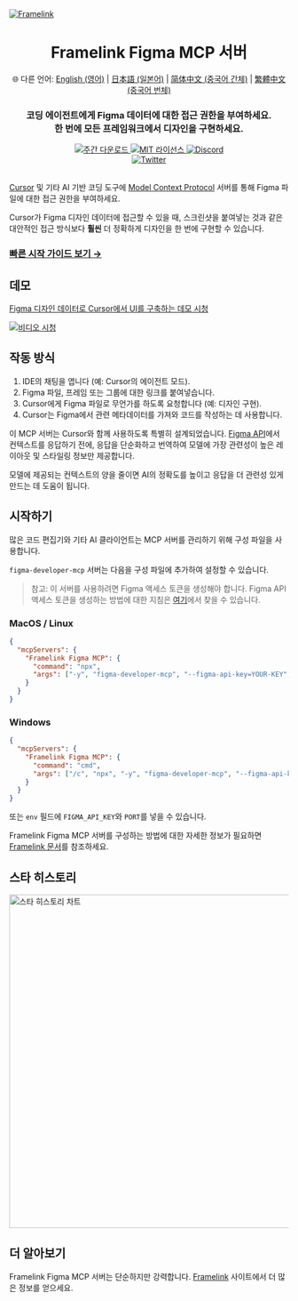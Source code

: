 <a href="https://www.framelink.ai/?utm_source=github&utm_medium=readme&utm_campaign=readme" target="_blank" rel="noopener">
  <picture>
    <source media="(prefers-color-scheme: dark)" srcset="https://www.framelink.ai/github/HeaderDark.png" />
    <img alt="Framelink" src="https://www.framelink.ai/github/HeaderLight.png" />
  </picture>
</a>

<div align="center">
  <h1>Framelink Figma MCP 서버</h1>
  <p>
    🌐 다른 언어:
    <a href="README.md">English (영어)</a> |
    <a href="README.ja.md">日本語 (일본어)</a> |
    <a href="README.zh-cn.md">简体中文 (중국어 간체)</a> |
    <a href="README.zh-tw.md">繁體中文 (중국어 번체)</a>
  </p>
  <h3>코딩 에이전트에게 Figma 데이터에 대한 접근 권한을 부여하세요.<br/>한 번에 모든 프레임워크에서 디자인을 구현하세요.</h3>
  <a href="https://npmcharts.com/compare/figma-developer-mcp?interval=30">
    <img alt="주간 다운로드" src="https://img.shields.io/npm/dm/figma-developer-mcp.svg">
  </a>
  <a href="https://github.com/GLips/Figma-Context-MCP/blob/main/LICENSE">
    <img alt="MIT 라이선스" src="https://img.shields.io/github/license/GLips/Figma-Context-MCP" />
  </a>
  <a href="https://framelink.ai/discord">
    <img alt="Discord" src="https://img.shields.io/discord/1352337336913887343?color=7389D8&label&logo=discord&logoColor=ffffff" />
  </a>
  <br />
  <a href="https://twitter.com/glipsman">
    <img alt="Twitter" src="https://img.shields.io/twitter/url?url=https%3A%2F%2Fx.com%2Fglipsman&label=%40glipsman" />
  </a>
</div>

<br/>

[Cursor](https://cursor.sh/) 및 기타 AI 기반 코딩 도구에 [Model Context Protocol](https://modelcontextprotocol.io/introduction) 서버를 통해 Figma 파일에 대한 접근 권한을 부여하세요.

Cursor가 Figma 디자인 데이터에 접근할 수 있을 때, 스크린샷을 붙여넣는 것과 같은 대안적인 접근 방식보다 **훨씬** 더 정확하게 디자인을 한 번에 구현할 수 있습니다.

<h3><a href="https://www.framelink.ai/docs/quickstart?utm_source=github&utm_medium=readme&utm_campaign=readme">빠른 시작 가이드 보기 →</a></h3>

## 데모

[Figma 디자인 데이터로 Cursor에서 UI를 구축하는 데모 시청](https://youtu.be/6G9yb-LrEqg)

[![비디오 시청](https://img.youtube.com/vi/6G9yb-LrEqg/maxresdefault.jpg)](https://youtu.be/6G9yb-LrEqg)

## 작동 방식

1. IDE의 채팅을 엽니다 (예: Cursor의 에이전트 모드).
2. Figma 파일, 프레임 또는 그룹에 대한 링크를 붙여넣습니다.
3. Cursor에게 Figma 파일로 무언가를 하도록 요청합니다 (예: 디자인 구현).
4. Cursor는 Figma에서 관련 메타데이터를 가져와 코드를 작성하는 데 사용합니다.

이 MCP 서버는 Cursor와 함께 사용하도록 특별히 설계되었습니다. [Figma API](https://www.figma.com/developers/api)에서 컨텍스트를 응답하기 전에, 응답을 단순화하고 번역하여 모델에 가장 관련성이 높은 레이아웃 및 스타일링 정보만 제공합니다.

모델에 제공되는 컨텍스트의 양을 줄이면 AI의 정확도를 높이고 응답을 더 관련성 있게 만드는 데 도움이 됩니다.

## 시작하기

많은 코드 편집기와 기타 AI 클라이언트는 MCP 서버를 관리하기 위해 구성 파일을 사용합니다.

`figma-developer-mcp` 서버는 다음을 구성 파일에 추가하여 설정할 수 있습니다.

> 참고: 이 서버를 사용하려면 Figma 액세스 토큰을 생성해야 합니다. Figma API 액세스 토큰을 생성하는 방법에 대한 지침은 [여기](https://help.figma.com/hc/en-us/articles/8085703771159-Manage-personal-access-tokens)에서 찾을 수 있습니다.

### MacOS / Linux

```json
{
  "mcpServers": {
    "Framelink Figma MCP": {
      "command": "npx",
      "args": ["-y", "figma-developer-mcp", "--figma-api-key=YOUR-KEY", "--stdio"]
    }
  }
}
```

### Windows

```json
{
  "mcpServers": {
    "Framelink Figma MCP": {
      "command": "cmd",
      "args": ["/c", "npx", "-y", "figma-developer-mcp", "--figma-api-key=YOUR-KEY", "--stdio"]
    }
  }
}
```

또는 `env` 필드에 `FIGMA_API_KEY`와 `PORT`를 넣을 수 있습니다.

Framelink Figma MCP 서버를 구성하는 방법에 대한 자세한 정보가 필요하면 [Framelink 문서](https://www.framelink.ai/docs/quickstart?utm_source=github&utm_medium=readme&utm_campaign=readme)를 참조하세요.

## 스타 히스토리

<a href="https://star-history.com/#GLips/Figma-Context-MCP"><img src="https://api.star-history.com/svg?repos=GLips/Figma-Context-MCP&type=Date" alt="스타 히스토리 차트" width="600" /></a>

## 더 알아보기

Framelink Figma MCP 서버는 단순하지만 강력합니다. [Framelink](https://framelink.ai?utm_source=github&utm_medium=readme&utm_campaign=readme) 사이트에서 더 많은 정보를 얻으세요.
